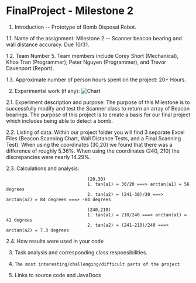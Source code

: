 FinalProject - Milestone 2
============

1.    Introduction -- Prototype of Bomb Disposal Robot. 

1.1. Name of the assignment: Milestone 2 -- Scanner beacon bearing and wall distance accuracy. Due 10/31.

1.2. Team Number 5. Team members include Corey Short (Mechanical), Khoa Tran (Programmer), Peter Nguyen (Programmer),
     and Trevor Davenport (Report).

1.3. Approximate number of person hours spent on the project: 20+ Hours.

2.    Experimental work  (if any): ![Chart](https://raw.github.com/IEOR140-T5/FinalProject-NXT/master/reports/chart-part1.png)

2.1. Experiment description and purpose: The purpose of this Milestone is to successfully modify and test the Scanner class
                                         to return an array of Beacon bearings. The purpose of this project is to create a basis
                                         for our final project which includes being able to detect a bomb.

2.2. Listing of data: Within our project folder you will find 3 separate Excel Files (Beacon Scanning Chart, Wall Distance Tests, and a
                      Final Scanning Test). When using the coordinates (30,20) we found that there was a difference of roughly 5.36%.
                      When using the coordinates (240, 210) the discrepancies were nearly 14.29%.

2.3. Calculations and analysis:    

                                   (20,30)
                                   1. tan(a1) = 30/20 ===> arctan(a1) = 56 degrees
                                   2. tan(a2) = (241-30)/20 ===> arctan(a2) = 84 degrees ===> -84 degrees
                                   
                                   (240,210)
                                   1. tan(a1) = 210/240 ===> arctan(a1) = 41 degrees
                                   2. tan(a2) = (241-210)/240 ===> arctan(a2) = 7.3 degrees

2.4. How results were used in your code

3.    Task analysis and corresponding class responsibilities.

4.     The most interesting/challenging/difficult parts of the project

5.    Links to source code and JavaDocs
